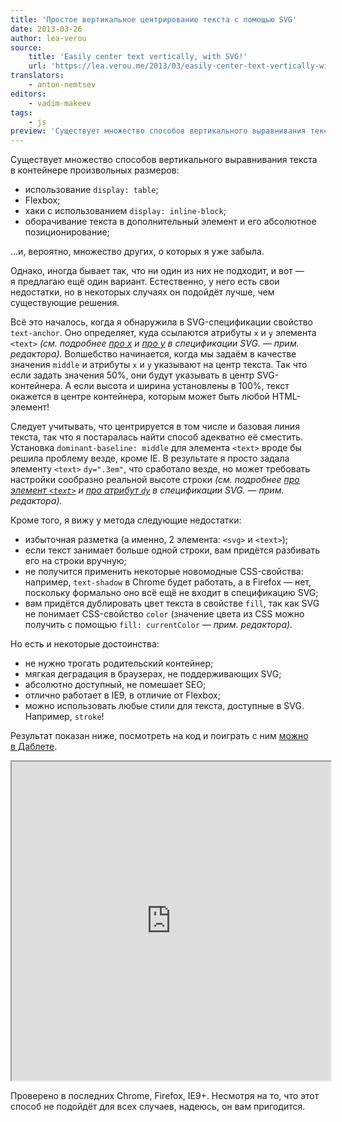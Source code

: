 ```yaml
---
title: 'Простое вертикальное центрирование текста с помощью SVG'
date: 2013-03-26
author: lea-verou
source:
    title: 'Easily center text vertically, with SVG!'
    url: 'https://lea.verou.me/2013/03/easily-center-text-vertically-with-svg/'
translators:
    - anton-nemtsev
editors:
    - vadim-makeev
tags:
    - js
preview: 'Существует множество способов вертикального выравнивания текста в контейнере произвольных размеров. Однако, иногда бывает так, что ни один из них не подходит, и вот — я предлагаю ещё один вариант. Естественно, у него есть свои недостатки, но в некоторых случаях он подойдёт лучше, чем существующие решения.'
---
```


Существует множество способов вертикального выравнивания текста в контейнере произвольных размеров:

- использование `display: table`;
- Flexbox;
- хаки с использованием `display: inline-block`;
- оборачивание текста в дополнительный элемент и его абсолютное позиционирование;

…и, вероятно, множество других, о которых я уже забыла.

Однако, иногда бывает так, что ни один из них не подходит, и вот — я предлагаю ещё один вариант. Естественно, у него есть свои недостатки, но в некоторых случаях он подойдёт лучше, чем существующие решения.

Всё это началось, когда я обнаружила в SVG-спецификации свойство `text-anchor`. Оно определяет, куда ссылаются атрибуты `x` и `y` элемента `<text>` _(см. подробнее [про x](https://www.w3.org/TR/SVG/text.html#TextElementXAttribute "x") и [про y](https://www.w3.org/TR/SVG/text.html#TextElementYAttribute "y") в спецификации SVG. — прим. редактора)._ Волшебство начинается, когда мы задаём в качестве значения `middle` и атрибуты `x` и `y` указывают на центр текста. Так что если задать значения 50%, они будут указывать в центр SVG-контейнера. А если высота и ширина установлены в 100%, текст окажется в центре контейнера, которым может быть любой HTML-элемент!

Следует учитывать, что центрируется в том числе и базовая линия текста, так что я постаралась найти способ адекватно её сместить. Установка `dominant-baseline: middle` для элемента `<text>` вроде бы решила проблему везде, кроме IE. В результате я просто задала элементу `<text>` `dy=".3em"`, что сработало везде, но может требовать настройки сообразно реальной высоте строки _(см. подробнее [про элемент `<text>`](https://www.w3.org/TR/SVG/text.html#TextElement) и [про атрибут `dy`](https://www.w3.org/TR/SVG/text.html#TextElementDYAttribute) в спецификации SVG. — прим. редактора)._

Кроме того, я вижу у метода следующие недостатки:

- избыточная разметка (а именно, 2 элемента: `<svg>` и `<text>`);
- если текст занимает больше одной строки, вам придётся разбивать его на строки вручную;
- не получится применить некоторые новомодные CSS-свойства: например, `text-shadow` в Chrome будет работать, а в Firefox — нет, поскольку формально оно всё ещё не входит в спецификацию SVG;
- вам придётся дублировать цвет текста в свойстве `fill`, так как SVG не понимает CSS-свойство `color` (значение цвета из CSS можно получить с помощью `fill: currentColor` — _прим. редактора)._

Но есть и некоторые достоинства:

- не нужно трогать родительский контейнер;
- мягкая деградация в браузерах, не поддерживающих SVG;
- абсолютно доступный, не помешает SEO;
- отлично работает в IE9, в отличие от Flexbox;
- можно использовать любые стили для текста, доступные в SVG. Например, `stroke`!

Результат показан ниже, посмотреть на код и поиграть с ним [можно в Даблете](https://dabblet.com/gist/5229803).

<iframe src="https://dabblet.com/gist/5229803" width="510" height="510"></iframe>

Проверено в последних Chrome, Firefox, IE9+. Несмотря на то, что этот способ не подойдёт для всех случаев, надеюсь, он вам пригодится.
